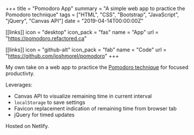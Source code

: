 +++
title = "Pomodoro App"
summary = "A simple web app to practice the Pomodoro technique"
tags = ["HTML", "CSS", "Bootstrap", "JavaScript", "jQuery", "Canvas API"]
date = "2019-04-14T00:00:00Z"

[[links]]
icon = "desktop"
icon_pack = "fas"
name = "App"
url = "https://pomodoro.refactored.ca"

[[links]]
icon = "github-alt"
icon_pack = "fab"
name = "Code"
url = "https://github.com/joshmorel/pomodoro"
+++

My own take on a web app to practice the <a href="https://francescocirillo.com/pages/pomodoro-technique" target="_blank" rel="noopener">Pomodoro technique</a> for focused productivty.

Leverages: 

* Canvas API to visualize remaining time in current interval
* `localStorage` to save settings
* Favicon replacement indication of remaining time from browser tab 
* jQuery for timed updates

Hosted on Netlify.
